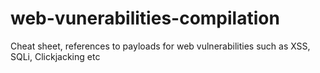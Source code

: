 # web-vunerabilities-compilation
Cheat sheet, references to payloads for web vulnerabilities such as XSS, SQLi, Clickjacking etc 
